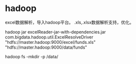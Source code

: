 # hadoop
 excel数据解析，导入hadoop平台。
 .xls,.xlsx数据解析支持，优化。

hadoop jar excelReader-jar-with-dependencies.jar com.bigdata.hadoop.util.ExcelResolveDriver "hdfs://master.hadoop:9000/excel/funds.xls" "hdfs://master.hadoop:9000/data/funds"

 hadoop fs -mkdir -p /data/